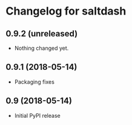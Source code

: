 # Changelog for saltdash

0.9.2 (unreleased)
------------------

- Nothing changed yet.


0.9.1 (2018-05-14)
------------------

- Packaging fixes


0.9 (2018-05-14)
----------------

- Initial PyPI release

